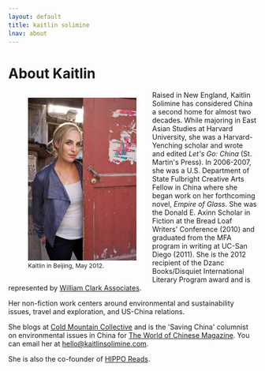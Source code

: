 ```yaml
---
layout: default
title: kaitlin solimine
lnav: about
---
```


# About Kaitlin

<figure style="float: left;margin-right: 32px;" class="vh600 clearfix">
  <img src="/images/kato-optimized.jpg" alt="Silverlake Jubilee Festival" style="width: 220px;" />
  <figcaption style="font-size: 12px;">Kaitlin in Beijing, May 2012.</figcaption>
</figure>

Raised in New England, Kaitlin Solimine has considered China a second home for almost two decades. While majoring in East Asian Studies at Harvard University, she was a Harvard-Yenching scholar and wrote and edited _Let's Go: China_ (St. Martin's Press). In 2006-2007, she was a U.S. Department of State Fulbright Creative Arts Fellow in China where she began work on her forthcoming novel, _Empire of Glass_. She was the Donald E. Axinn Scholar in Fiction at the Bread Loaf Writers' Conference (2010) and graduated from the MFA program in writing at UC-San Diego (2011). She is the 2012 recipient of the Dzanc Books/Disquiet International Literary Program award and is represented by [William Clark Associates]( http://www.wmclark.com/).

Her non-fiction work centers around environmental and sustainability issues, travel and exploration, and US-China relations.

She blogs at [Cold Mountain Collective](http://www.coldmountaincollective.com) and is the 'Saving China' columnist on environmental issues in China for [The World of Chinese Magazine](http://www.theworldofchinese.com/magazine). You can email her at hello@kaitlinsolimine.com.

She is also the co-founder of [HIPPO Reads](http://www.hipporeads.com).

<br clear="all" />